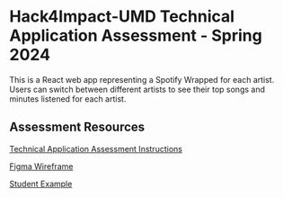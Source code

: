 # Hack4Impact-UMD Technical Application Assessment - Spring 2024

This is a React web app representing a Spotify Wrapped for each artist. Users can switch between different artists to see their top songs and minutes listened for each artist.

## Assessment Resources

[Technical Application Assessment Instructions](https://docs.google.com/document/d/1_Hiqu_IDItgFz66OW9KvrvwFvjKtF2Cp3fWQCZ0rtlg/edit)

[Figma Wireframe](https://www.figma.com/file/IPTuTRbVZBPpeOvozbEeGc/Hack4Impact-Spring-2024-Technical-Assessment?type=design&node-id=0-1&mode=design&t=mr1zLFDeCRUeY1WC-0)

[Student Example](https://youtu.be/t9GzCH4OKYI)
